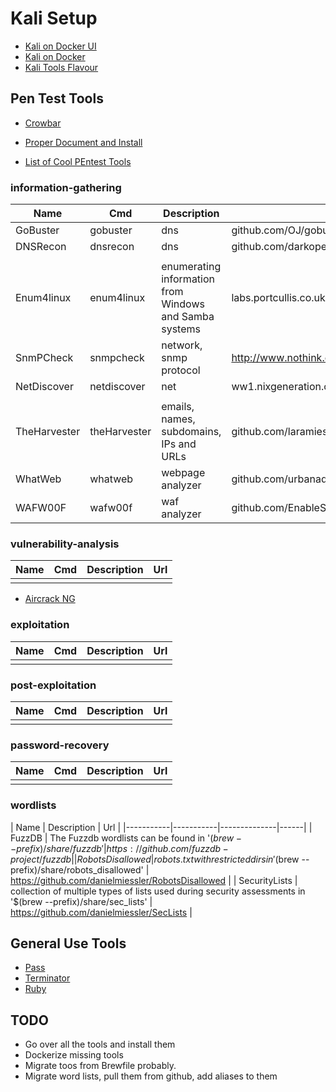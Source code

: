 # Kali Setup

- [Kali on Docker UI](https://hub.docker.com/r/lukaszlach/kali-desktop/dockerfile)
- [Kali on Docker](https://hub.docker.com/r/kalilinux/kali-rolling)
- [Kali Tools Flavour](https://www.kali.org/news/kali-linux-metapackages/)

## Pen Test Tools

- [Crowbar](https://github.com/galkan/crowbar)

- [Proper Document and Install](https://marduc812.com/2017/05/28/penetration-testing-tools-for-mac-os/)
- [List of Cool PEntest Tools](https://github.com/sidaf/homebrew-pentest)

### information-gathering

| Name      | Cmd       | Description  | Url  |
|-----------|-----------|--------------|------|
| GoBuster  | gobuster  | dns  | github.com/OJ/gobuster   |
| DNSRecon  |  dnsrecon | dns | github.com/darkoperator/dnsrecon  |
|   |   |   |   |
| Enum4linux | enum4linux  | enumerating information from Windows and Samba systems  | labs.portcullis.co.uk/tools/enum4linux/  |
| SnmPCheck  | snmpcheck  | network, snmp protocol |  http://www.nothink.org/codes/snmpcheck/ |
| NetDiscover  | netdiscover | net   | ww1.nixgeneration.com/ |
|   |   |   |   |
| TheHarvester  | theHarvester  | emails, names, subdomains, IPs and URLs  | github.com/laramies/theHarvester  |
| WhatWeb  | whatweb  | webpage analyzer  |  github.com/urbanadventurer/WhatWeb |
| WAFW00F | wafw00f  | waf analyzer  |  github.com/EnableSecurity/wafw00f |

### vulnerability-analysis

| Name      | Cmd       | Description  | Url  |
|-----------|-----------|--------------|------|
|   |   |   |   |

- [Aircrack NG](https://www.aircrack-ng.org/)

### exploitation

| Name      | Cmd       | Description  | Url  |
|-----------|-----------|--------------|------|
|   |   |   |   |

### post-exploitation

| Name      | Cmd       | Description  | Url  |
|-----------|-----------|--------------|------|
|   |   |   |   |

### password-recovery

| Name      | Cmd       | Description  | Url  |
|-----------|-----------|--------------|------|
|   |   |   |   |

### wordlists

| Name      | Description  | Url  |
|-----------|-----------|--------------|------|
| FuzzDB  |   The Fuzzdb wordlists can be found in '$(brew --prefix)/share/fuzzdb' |  https://github.com/fuzzdb-project/fuzzdb |
| RobotsDisallowed | robots.txt with restricted dirs in '$(brew --prefix)/share/robots_disallowed' | https://github.com/danielmiessler/RobotsDisallowed  |
| SecurityLists  | collection of multiple types of lists used during security assessments in '$(brew --prefix)/share/sec_lists'  | https://github.com/danielmiessler/SecLists  |

## General Use Tools

- [Pass](https://www.passwordstore.org/)
- [Terminator](https://gnome-terminator.org/)
- [Ruby](https://www.ruby-lang.org/en/)

## TODO

- Go over all the tools and install them
- Dockerize missing tools
- Migrate toos from Brewfile probably.
- Migrate word lists, pull them from github, add aliases to them

